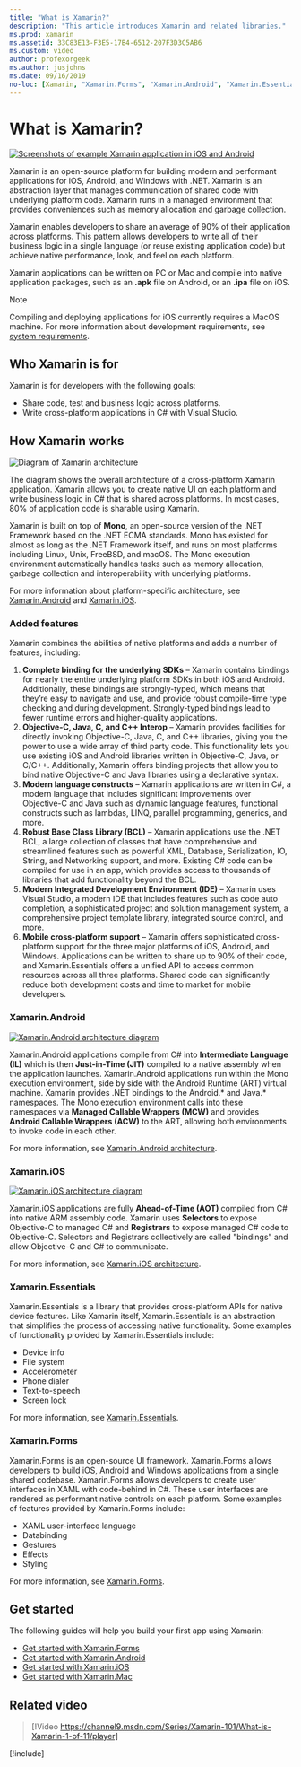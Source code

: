 ```yaml
---
title: "What is Xamarin?"
description: "This article introduces Xamarin and related libraries."
ms.prod: xamarin
ms.assetid: 33C83E13-F3E5-17B4-6512-207F3D3C5AB6
ms.custom: video
author: profexorgeek
ms.author: jusjohns
ms.date: 09/16/2019
no-loc: [Xamarin, "Xamarin.Forms", "Xamarin.Android", "Xamarin.Essentials", "Xamarin.iOS", "Xamarin.Mac"]
---
```


# What is Xamarin?

[![Screenshots of example Xamarin application in iOS and Android](what-is-xamarin-images/xamarin-app-cropped.png)](what-is-xamarin-images/xamarin-app.png#lightbox)

Xamarin is an open-source platform for building modern and performant applications for iOS, Android, and Windows with .NET. Xamarin is an abstraction layer that manages communication of shared code with underlying platform code. Xamarin runs in a managed environment that provides conveniences such as memory allocation and garbage collection.

Xamarin enables developers to share an average of 90% of their application across platforms. This pattern allows developers to write all of their business logic in a single language (or reuse existing application code) but achieve native performance, look, and feel on each platform.

Xamarin applications can be written on PC or Mac and compile into native application packages, such as an **.apk** file on Android, or an **.ipa** file on iOS.

> [!NOTE]
> Compiling and deploying applications for iOS currently requires a MacOS machine. For more information about development requirements, see [system requirements](~/cross-platform/get-started/requirements.md#macos-requirements).

## Who Xamarin is for

Xamarin is for developers with the following goals:

- Share code, test and business logic across platforms.
- Write cross-platform applications in C# with Visual Studio.

## How Xamarin works

![Diagram of Xamarin architecture](what-is-xamarin-images/xamarin-architecture.png)

The diagram shows the overall architecture of a cross-platform Xamarin application. Xamarin allows you to create native UI on each platform and write business logic in C# that is shared across platforms. In most cases, 80% of application code is sharable using Xamarin.

Xamarin is built on top of **Mono**, an open-source version of the .NET Framework based on the .NET ECMA standards. Mono has existed for almost as long as the .NET Framework itself, and runs on most platforms including Linux, Unix, FreeBSD, and macOS. The Mono execution environment automatically handles tasks such as memory allocation, garbage collection and interoperability with underlying platforms.

For more information about platform-specific architecture, see [Xamarin.Android](#xamarinandroid) and [Xamarin.iOS](#xamarinios).

### Added features

Xamarin combines the abilities of native platforms and adds a number of features, including:

1. **Complete binding for the underlying SDKs** – Xamarin contains bindings for nearly the entire underlying platform SDKs in both iOS and Android. Additionally, these bindings are strongly-typed, which means that they’re easy to navigate and use, and provide robust compile-time type checking and during development. Strongly-typed bindings lead to fewer runtime errors and higher-quality applications.
1. **Objective-C, Java, C, and C++ Interop** – Xamarin provides facilities for directly invoking Objective-C, Java, C, and C++ libraries, giving you the power to use a wide array of third party code. This functionality lets you use existing iOS and Android libraries written in Objective-C, Java, or C/C++. Additionally, Xamarin offers binding projects that allow you to bind native Objective-C and Java libraries using a declarative syntax.
1. **Modern language constructs** – Xamarin applications are written in C#, a modern language that includes significant improvements over Objective-C and Java such as dynamic language features, functional constructs such as lambdas, LINQ, parallel programming, generics, and more.
1. **Robust Base Class Library (BCL)** – Xamarin applications use the .NET BCL, a large collection of classes that have comprehensive and streamlined features such as powerful XML, Database, Serialization, IO, String, and Networking support, and more. Existing C# code can be compiled for use in an app, which provides access to thousands of libraries that add functionality beyond the BCL.
1. **Modern Integrated Development Environment (IDE)** – Xamarin uses Visual Studio, a modern IDE that includes features such as code auto completion, a sophisticated project and solution management system, a comprehensive project template library, integrated source control, and more.
1. **Mobile cross-platform support** – Xamarin offers sophisticated cross-platform support for the three major platforms of iOS, Android, and Windows. Applications can be written to share up to 90% of their code, and Xamarin.Essentials offers a unified API to access common resources across all three platforms. Shared code can significantly reduce both development costs and time to market for mobile developers.

### Xamarin.Android

[![Xamarin.Android architecture diagram](what-is-xamarin-images/android-architecture-cropped.png)](what-is-xamarin-images/android-architecture.png#lightbox)

Xamarin.Android applications compile from C# into **Intermediate Language (IL)** which is then **Just-in-Time (JIT)** compiled to a native assembly when the application launches. Xamarin.Android applications run within the Mono execution environment, side by side with the Android Runtime (ART) virtual machine. Xamarin provides .NET bindings to the Android.* and Java.* namespaces. The Mono execution environment calls into these namespaces via **Managed Callable Wrappers (MCW)** and provides **Android Callable Wrappers (ACW)** to the ART, allowing both environments to invoke code in each other.

For more information, see [Xamarin.Android architecture](~/android/internals/architecture.md).

### Xamarin.iOS

[![Xamarin.iOS architecture diagram](what-is-xamarin-images/ios-architecture-cropped.png)](what-is-xamarin-images/ios-architecture.png#lightbox)

Xamarin.iOS applications are fully **Ahead-of-Time (AOT)** compiled from C# into native ARM assembly code. Xamarin uses **Selectors** to expose Objective-C to managed C# and **Registrars** to expose managed C# code to Objective-C. Selectors and Registrars collectively are called "bindings" and allow Objective-C and C# to communicate.

For more information, see [Xamarin.iOS architecture](~/ios/internals/architecture.md).

### Xamarin.Essentials

Xamarin.Essentials is a library that provides cross-platform APIs for native device features. Like Xamarin itself, Xamarin.Essentials is an abstraction that simplifies the process of accessing native functionality. Some examples of functionality provided by Xamarin.Essentials include:

- Device info
- File system
- Accelerometer
- Phone dialer
- Text-to-speech
- Screen lock

For more information, see [Xamarin.Essentials](~/essentials/index.md).

### Xamarin.Forms

Xamarin.Forms is an open-source UI framework. Xamarin.Forms allows developers to build iOS, Android and Windows applications from a single shared codebase. Xamarin.Forms allows developers to create user interfaces in XAML with code-behind in C#. These user interfaces are rendered as performant native controls on each platform. Some examples of features provided by Xamarin.Forms include:

- XAML user-interface language
- Databinding
- Gestures
- Effects
- Styling

For more information, see [Xamarin.Forms](~/xamarin-forms/index.yml).

## Get started

The following guides will help you build your first app using Xamarin:

- [Get started with Xamarin.Forms](~/xamarin-forms/index.yml)
- [Get started with Xamarin.Android](~/android/index.yml)
- [Get started with Xamarin.iOS](~/ios/index.yml)
- [Get started with Xamarin.Mac](~/mac/index.yml)

## Related video

> [!Video https://channel9.msdn.com/Series/Xamarin-101/What-is-Xamarin-1-of-11/player]

[!include[](~/essentials/includes/xamarin-show-essentials.md)]
